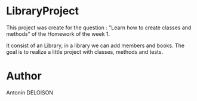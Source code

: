 # LibraryProject

This project was create for the question : "Learn how to create classes and methods" of the Homework of the week 1.

It consist of an Library, in a library we can add members and books. The goal is to realize a little project with classes, methods and tests.

# Author

Antonin DELOISON
